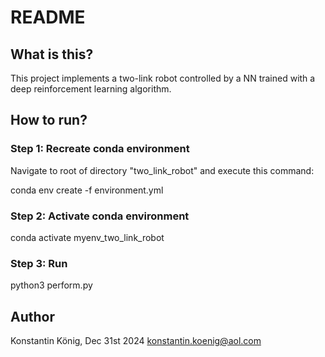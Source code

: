 # README

## What is this?

This project implements a two-link robot controlled by a NN trained with a deep reinforcement learning algorithm.

## How to run?

### Step 1: Recreate conda environment

Navigate to root of directory "two_link_robot" and execute this command:

conda env create -f environment.yml

### Step 2: Activate conda environment

conda activate myenv_two_link_robot

### Step 3: Run

python3 perform.py

## Author
Konstantin König, Dec 31st 2024
konstantin.koenig@aol.com